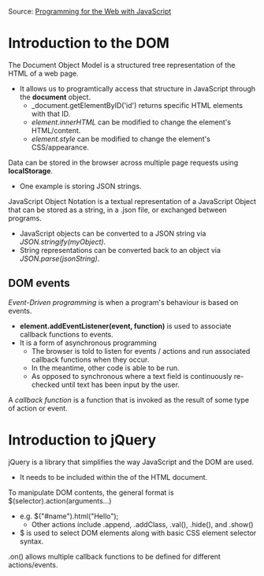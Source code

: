 Source: [Programming for the Web with JavaScript](https://github.com/elloo/p1xt-js-2.0-guided-studies/tree/master/programming-for-the-web-with-javascript)

# Introduction to the DOM

The Document Object Model is a structured tree representation of the HTML of a web page.
* It allows us to programtically access that structure in JavaScript through the __document__ object.
    * _document.getElementByID('id') returns specific HTML elements with that ID.
    * _element.innerHTML_ can be modified to change the element's HTML/content.
    * _element.style_ can be modified to change the element's CSS/appearance.

Data can be stored in the browser across multiple page requests using __localStorage__.
* One example is storing JSON strings.

JavaScript Object Notation is a textual representation of a JavaScript Object that can be stored as a string, in a .json file, or exchanged between programs. 
* JavaScript objects can be converted to a JSON string via _JSON.stringify(myObject)_.
* String representations can be converted back to an object via _JSON.parse(jsonString)_.

## DOM events

_Event-Driven programming_ is when a program's behaviour is based on events. 
* __element.addEventListener(event, function)__ is used to associate callback functions to events.
* It is a form of asynchronous programming
    * The browser is told to listen for events / actions and run associated callback functions when they occur.
    * In the meantime, other code is able to be run.
    * As opposed to synchronous where a text field is continuously re-checked until text has been input by the user.

A _callback function_ is a function that is invoked as the result of some type of action or event.

# Introduction to jQuery

jQuery is a library that simplifies the way JavaScript and the DOM are used.
* It needs to be included within the <head> of the HTML document.

To manipulate DOM contents, the general format is $(selector).action(arguments...)
* e.g. $("#name").html("Hello");
    * Other actions include .append, .addClass, .val(), .hide(), and .show()
* $ is used to select DOM elements along with basic CSS element selector syntax.

.on() allows multiple callback functions to be defined for different actions/events.
